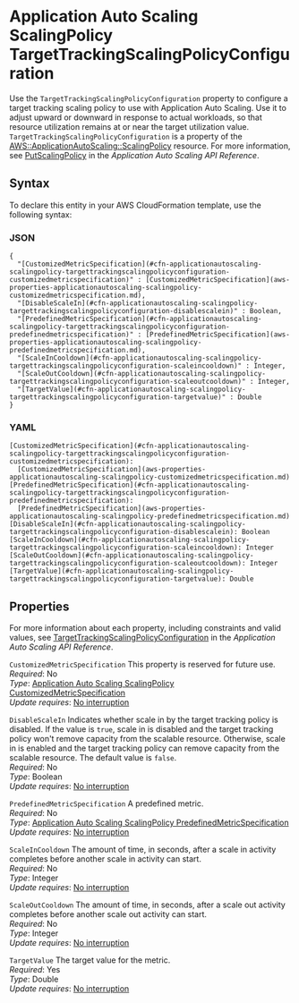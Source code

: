 # Application Auto Scaling ScalingPolicy TargetTrackingScalingPolicyConfiguration<a name="aws-properties-applicationautoscaling-scalingpolicy-targettrackingscalingpolicyconfiguration"></a>

Use the `TargetTrackingScalingPolicyConfiguration` property to configure a target tracking scaling policy to use with Application Auto Scaling\. Use it to adjust upward or downward in response to actual workloads, so that resource utilization remains at or near the target utilization value\. `TargetTrackingScalingPolicyConfiguration` is a property of the [AWS::ApplicationAutoScaling::ScalingPolicy](aws-resource-applicationautoscaling-scalingpolicy.md) resource\. For more information, see [PutScalingPolicy](http://docs.aws.amazon.com/ApplicationAutoScaling/latest/APIReference/API_PutScalingPolicy.html) in the *Application Auto Scaling API Reference*\.

## Syntax<a name="aws-properties-applicationautoscaling-scalingpolicy-targettrackingscalingpolicyconfiguration-syntax"></a>

To declare this entity in your AWS CloudFormation template, use the following syntax:

### JSON<a name="aws-properties-applicationautoscaling-scalingpolicy-targettrackingscalingpolicyconfiguration-syntax.json"></a>

```
{
  "[CustomizedMetricSpecification](#cfn-applicationautoscaling-scalingpolicy-targettrackingscalingpolicyconfiguration-customizedmetricspecification)" : [CustomizedMetricSpecification](aws-properties-applicationautoscaling-scalingpolicy-customizedmetricspecification.md),
  "[DisableScaleIn](#cfn-applicationautoscaling-scalingpolicy-targettrackingscalingpolicyconfiguration-disablescalein)" : Boolean,
  "[PredefinedMetricSpecification](#cfn-applicationautoscaling-scalingpolicy-targettrackingscalingpolicyconfiguration-predefinedmetricspecification)" : [PredefinedMetricSpecification](aws-properties-applicationautoscaling-scalingpolicy-predefinedmetricspecification.md),
  "[ScaleInCooldown](#cfn-applicationautoscaling-scalingpolicy-targettrackingscalingpolicyconfiguration-scaleincooldown)" : Integer,
  "[ScaleOutCooldown](#cfn-applicationautoscaling-scalingpolicy-targettrackingscalingpolicyconfiguration-scaleoutcooldown)" : Integer,
  "[TargetValue](#cfn-applicationautoscaling-scalingpolicy-targettrackingscalingpolicyconfiguration-targetvalue)" : Double
}
```

### YAML<a name="aws-properties-applicationautoscaling-scalingpolicy-targettrackingscalingpolicyconfiguration-syntax.yaml"></a>

```
[CustomizedMetricSpecification](#cfn-applicationautoscaling-scalingpolicy-targettrackingscalingpolicyconfiguration-customizedmetricspecification):
  [CustomizedMetricSpecification](aws-properties-applicationautoscaling-scalingpolicy-customizedmetricspecification.md)
[PredefinedMetricSpecification](#cfn-applicationautoscaling-scalingpolicy-targettrackingscalingpolicyconfiguration-predefinedmetricspecification):
  [PredefinedMetricSpecification](aws-properties-applicationautoscaling-scalingpolicy-predefinedmetricspecification.md)
[DisableScaleIn](#cfn-applicationautoscaling-scalingpolicy-targettrackingscalingpolicyconfiguration-disablescalein): Boolean
[ScaleInCooldown](#cfn-applicationautoscaling-scalingpolicy-targettrackingscalingpolicyconfiguration-scaleincooldown): Integer
[ScaleOutCooldown](#cfn-applicationautoscaling-scalingpolicy-targettrackingscalingpolicyconfiguration-scaleoutcooldown): Integer
[TargetValue](#cfn-applicationautoscaling-scalingpolicy-targettrackingscalingpolicyconfiguration-targetvalue): Double
```

## Properties<a name="aws-properties-applicationautoscaling-scalingpolicy-targettrackingscalingpolicyconfiguration-properties"></a>

For more information about each property, including constraints and valid values, see [TargetTrackingScalingPolicyConfiguration](https://docs.aws.amazon.com/autoscaling/application/APIReference/API_TargetTrackingScalingPolicyConfiguration.html) in the *Application Auto Scaling API Reference*\.

`CustomizedMetricSpecification`  <a name="cfn-applicationautoscaling-scalingpolicy-targettrackingscalingpolicyconfiguration-customizedmetricspecification"></a>
This property is reserved for future use\.  
*Required*: No  
*Type*: [Application Auto Scaling ScalingPolicy CustomizedMetricSpecification](aws-properties-applicationautoscaling-scalingpolicy-customizedmetricspecification.md)  
*Update requires*: [No interruption](using-cfn-updating-stacks-update-behaviors.md#update-no-interrupt)

`DisableScaleIn`  <a name="cfn-applicationautoscaling-scalingpolicy-targettrackingscalingpolicyconfiguration-disablescalein"></a>
Indicates whether scale in by the target tracking policy is disabled\. If the value is `true`, scale in is disabled and the target tracking policy won't remove capacity from the scalable resource\. Otherwise, scale in is enabled and the target tracking policy can remove capacity from the scalable resource\. The default value is `false`\.  
*Required*: No  
*Type*: Boolean  
*Update requires*: [No interruption](using-cfn-updating-stacks-update-behaviors.md#update-no-interrupt)

`PredefinedMetricSpecification`  <a name="cfn-applicationautoscaling-scalingpolicy-targettrackingscalingpolicyconfiguration-predefinedmetricspecification"></a>
A predefined metric\.  
*Required*: No  
*Type*: [Application Auto Scaling ScalingPolicy PredefinedMetricSpecification](aws-properties-applicationautoscaling-scalingpolicy-predefinedmetricspecification.md)  
*Update requires*: [No interruption](using-cfn-updating-stacks-update-behaviors.md#update-no-interrupt)

`ScaleInCooldown`  <a name="cfn-applicationautoscaling-scalingpolicy-targettrackingscalingpolicyconfiguration-scaleincooldown"></a>
The amount of time, in seconds, after a scale in activity completes before another scale in activity can start\.  
*Required*: No  
*Type*: Integer  
*Update requires*: [No interruption](using-cfn-updating-stacks-update-behaviors.md#update-no-interrupt)

`ScaleOutCooldown`  <a name="cfn-applicationautoscaling-scalingpolicy-targettrackingscalingpolicyconfiguration-scaleoutcooldown"></a>
The amount of time, in seconds, after a scale out activity completes before another scale out activity can start\.  
*Required*: No  
*Type*: Integer  
*Update requires*: [No interruption](using-cfn-updating-stacks-update-behaviors.md#update-no-interrupt)

`TargetValue`  <a name="cfn-applicationautoscaling-scalingpolicy-targettrackingscalingpolicyconfiguration-targetvalue"></a>
The target value for the metric\.  
*Required*: Yes  
*Type*: Double  
*Update requires*: [No interruption](using-cfn-updating-stacks-update-behaviors.md#update-no-interrupt)